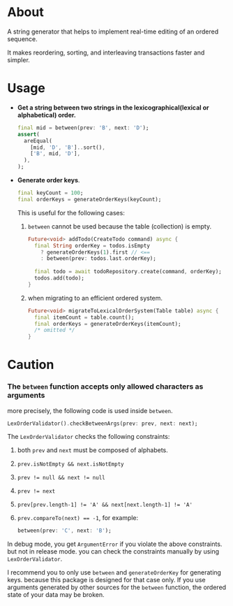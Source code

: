 # About

A string generator that helps to implement real-time editing of an ordered sequence.

It makes reordering, sorting, and interleaving transactions faster and simpler.



# Usage

- **Get a string between two strings in the lexicographical(lexical or alphabetical) order.**

  ```dart
  final mid = between(prev: 'B', next: 'D');
  assert(
    areEqual(
      [mid, 'D', 'B']..sort(),
      ['B', mid, 'D'],
    ),
  );
  ```

- **Generate order keys**.

  ```dart
  final keyCount = 100; 
  final orderKeys = generateOrderKeys(keyCount);
  ```
  This is useful for the following cases:

  1. `between` cannot be used because the table (collection) is empty.

     ```dart
     Future<void> addTodo(CreateTodo command) async {
       final String orderKey = todos.isEmpty 
         ? generateOrderKeys(1).first // <==
         : between(prev: todos.last.orderKey);
       
       final todo = await todoRepository.create(command, orderKey);
       todos.add(todo);
     }
     ```

  2. when migrating to an efficient ordered system.

     ```dart
     Future<void> migrateToLexicalOrderSystem(Table table) async {
       final itemCount = table.count();
       final orderKeys = generateOrderKeys(itemCount);
       /* omitted */
     }
     ```

# Caution

### **The `between` function accepts only allowed characters as arguments**

more precisely, the following code is used inside `between`.

```dart
LexOrderValidator().checkBetweenArgs(prev: prev, next: next);
```

The `LexOrderValidator` checks the following constraints:

 1. both `prev` and `next` must be composed of alphabets.

 2. `prev.isNotEmpty && next.isNotEmpty`

 3. `prev != null && next != null`

 5. `prev != next`

 6. `prev[prev.length-1] != 'A' && next[next.length-1] != 'A'`

 7. `prev.compareTo(next) == -1`, for example:

    ```dart
    between(prev: 'C', next: 'B');
    ```


In debug mode, you get `ArgumentError` if you violate the above constraints. but not in release mode. you can check the constraints manually by using `LexOrderValidator`.

I recommend you to only use `between` and `generateOrderKey` for generating keys. because this package is designed for that case only. If you use arguments generated by other sources for the `between` function, the ordered state of your data may be broken.







